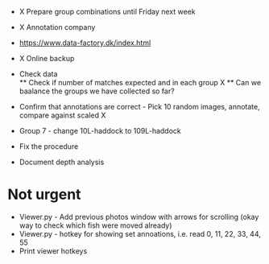 * X Prepare group combinations until Friday next week 

* X Annotation company
- https://www.data-factory.dk/index.html

* X Online backup

* Check data  
** Check if number of matches expected and in each group X
** Can we baalance the groups we have collected so far?

* Confirm that annotations are correct - Pick 10 random images, annotate, compare against scaled X

* Group 7 - change 10L-haddock to 109L-haddock

* Fix the procedure 
* Document depth analysis 

# Not urgent
* Viewer.py - Add previous photos window with arrows for scrolling (okay way to check which fish were moved already) 
* Viewer.py - hotkey for showing set annoations, i.e. read 0, 11, 22, 33, 44, 55 
* Print viewer hotkeys 
